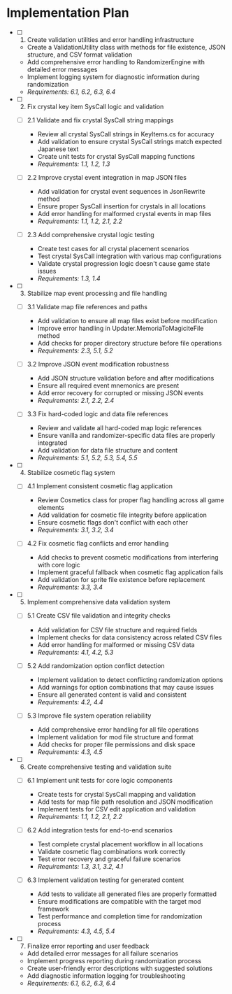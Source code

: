 # Implementation Plan

- [ ] 1. Create validation utilities and error handling infrastructure

  - Create a ValidationUtility class with methods for file existence, JSON structure, and CSV format validation
  - Add comprehensive error handling to RandomizerEngine with detailed error messages
  - Implement logging system for diagnostic information during randomization
  - _Requirements: 6.1, 6.2, 6.3, 6.4_

- [ ] 2. Fix crystal key item SysCall logic and validation

  - [ ] 2.1 Validate and fix crystal SysCall string mappings

    - Review all crystal SysCall strings in KeyItems.cs for accuracy
    - Add validation to ensure crystal SysCall strings match expected Japanese text
    - Create unit tests for crystal SysCall mapping functions
    - _Requirements: 1.1, 1.2, 1.3_

  - [ ] 2.2 Improve crystal event integration in map JSON files

    - Add validation for crystal event sequences in JsonRewrite method
    - Ensure proper SysCall insertion for crystals in all locations
    - Add error handling for malformed crystal events in map files
    - _Requirements: 1.1, 1.2, 2.1, 2.2_

  - [ ] 2.3 Add comprehensive crystal logic testing
    - Create test cases for all crystal placement scenarios
    - Test crystal SysCall integration with various map configurations
    - Validate crystal progression logic doesn't cause game state issues
    - _Requirements: 1.3, 1.4_

- [ ] 3. Stabilize map event processing and file handling

  - [ ] 3.1 Validate map file references and paths

    - Add validation to ensure all map files exist before modification
    - Improve error handling in Updater.MemoriaToMagiciteFile method
    - Add checks for proper directory structure before file operations
    - _Requirements: 2.3, 5.1, 5.2_

  - [ ] 3.2 Improve JSON event modification robustness

    - Add JSON structure validation before and after modifications
    - Ensure all required event mnemonics are present
    - Add error recovery for corrupted or missing JSON events
    - _Requirements: 2.1, 2.2, 2.4_

  - [ ] 3.3 Fix hard-coded logic and data file references
    - Review and validate all hard-coded map logic references
    - Ensure vanilla and randomizer-specific data files are properly integrated
    - Add validation for data file structure and content
    - _Requirements: 5.1, 5.2, 5.3, 5.4, 5.5_

- [ ] 4. Stabilize cosmetic flag system

  - [ ] 4.1 Implement consistent cosmetic flag application

    - Review Cosmetics class for proper flag handling across all game elements
    - Add validation for cosmetic file integrity before application
    - Ensure cosmetic flags don't conflict with each other
    - _Requirements: 3.1, 3.2, 3.4_

  - [ ] 4.2 Fix cosmetic flag conflicts and error handling
    - Add checks to prevent cosmetic modifications from interfering with core logic
    - Implement graceful fallback when cosmetic flag application fails
    - Add validation for sprite file existence before replacement
    - _Requirements: 3.3, 3.4_

- [ ] 5. Implement comprehensive data validation system

  - [ ] 5.1 Create CSV file validation and integrity checks

    - Add validation for CSV file structure and required fields
    - Implement checks for data consistency across related CSV files
    - Add error handling for malformed or missing CSV data
    - _Requirements: 4.1, 4.2, 5.3_

  - [ ] 5.2 Add randomization option conflict detection

    - Implement validation to detect conflicting randomization options
    - Add warnings for option combinations that may cause issues
    - Ensure all generated content is valid and consistent
    - _Requirements: 4.2, 4.4_

  - [ ] 5.3 Improve file system operation reliability
    - Add comprehensive error handling for all file operations
    - Implement validation for mod file structure and format
    - Add checks for proper file permissions and disk space
    - _Requirements: 4.3, 4.5_

- [ ] 6. Create comprehensive testing and validation suite

  - [ ] 6.1 Implement unit tests for core logic components

    - Create tests for crystal SysCall mapping and validation
    - Add tests for map file path resolution and JSON modification
    - Implement tests for CSV edit application and validation
    - _Requirements: 1.1, 1.2, 2.1, 2.2_

  - [ ] 6.2 Add integration tests for end-to-end scenarios

    - Test complete crystal placement workflow in all locations
    - Validate cosmetic flag combinations work correctly
    - Test error recovery and graceful failure scenarios
    - _Requirements: 1.3, 3.1, 3.2, 4.1_

  - [ ] 6.3 Implement validation testing for generated content
    - Add tests to validate all generated files are properly formatted
    - Ensure modifications are compatible with the target mod framework
    - Test performance and completion time for randomization process
    - _Requirements: 4.3, 4.5, 5.4_

- [ ] 7. Finalize error reporting and user feedback
  - Add detailed error messages for all failure scenarios
  - Implement progress reporting during randomization process
  - Create user-friendly error descriptions with suggested solutions
  - Add diagnostic information logging for troubleshooting
  - _Requirements: 6.1, 6.2, 6.3, 6.4_
